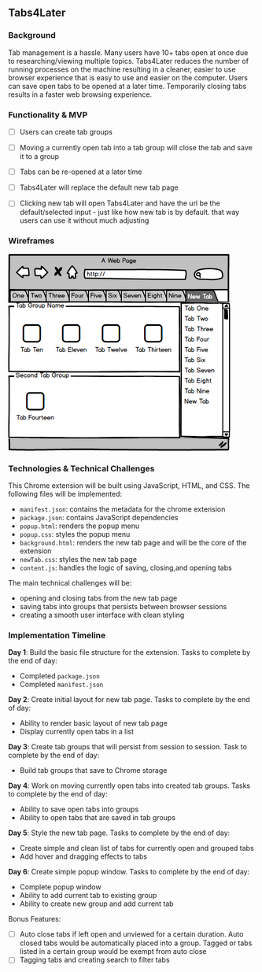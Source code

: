 ## Tabs4Later

### Background

Tab management is a hassle.  Many users have 10+ tabs open at once due to researching/viewing multiple topics.  Tabs4Later reduces the number of running processes on the machine resulting in a cleaner, easier to use browser experience that is easy to use and easier on the computer. Users can save open tabs to be opened at a later time.  Temporarily closing tabs results in a faster web browsing experience.

### Functionality & MVP
- [ ] Users can create tab groups
- [ ] Moving a currently open tab into a tab group will close the tab and save it to a group
- [ ] Tabs can be re-opened at a later time
- [ ] Tabs4Later will replace the default new tab page
- [ ] Clicking new tab will open Tabs4Later and have the url be the default/selected input - just like how new tab is by default.  that way users can use it without much adjusting


### Wireframes

![wireframes](./docs/Tabs4Later.png)

### Technologies & Technical Challenges

This Chrome extension will be built using JavaScript, HTML, and CSS.  The following files will be implemented:

- `manifest.json`: contains the metadata for the chrome extension
- `package.json`: contains JavaScript dependencies
- `popup.html`: renders the popup menu
- `popup.css`: styles the popup menu
- `background.html`: renders the new tab page and will be the core of the extension
- `newTab.css`: styles the new tab page
- `content.js`: handles the logic of saving, closing,and opening tabs

The main technical challenges will be:

- opening and closing tabs from the new tab page
- saving tabs into groups that persists between browser sessions
- creating a smooth user interface with clean styling

### Implementation Timeline

**Day 1**: Build the basic file structure for the extension.  Tasks to complete by the end of day:

- Completed `package.json`
- Completed `manifest.json`

**Day 2**: Create initial layout for new tab page.  Tasks to complete by the end of day:

- Ability to render basic layout of new tab page
- Display currently open tabs in a list

**Day 3**: Create tab groups that will persist from session to session.  Task to complete by the end of day:

- Build tab groups that save to Chrome storage

**Day 4**: Work on moving currently open tabs into created tab groups.  Tasks to complete by the end of day:

- Ability to save open tabs into groups
- Ability to open tabs that are saved in tab groups

**Day 5**: Style the new tab page.  Tasks to complete by the end of day:

- Create simple and clean list of tabs for currently open and grouped tabs
- Add hover and dragging effects to tabs

**Day 6**: Create simple popup window.  Tasks to complete by the end of day:

- Complete popup window
- Ability to add current tab to existing group
- Ability to create new group and add current tab

Bonus Features:

- [ ] Auto close tabs if left open and unviewed for a certain duration.  Auto closed tabs would be automatically placed into a group. Tagged or tabs listed in a certain group would be exempt from auto close
- [ ] Tagging tabs and creating search to filter tabs
